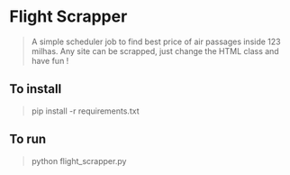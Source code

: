 # Flight Scrapper

> A simple scheduler job to find best price of air passages inside 123 milhas. Any site can be scrapped, just change the HTML class and have fun !

## To install
> pip install -r requirements.txt

## To run
> python flight_scrapper.py
